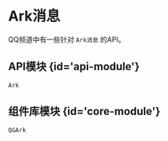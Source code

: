 # Ark消息

QQ频道中有一些针对 `Ark消息` 的API。


## API模块 {id='api-module'}

`Ark`

## 组件库模块 {id='core-module'}

`QGArk`
